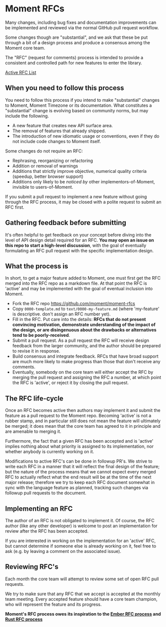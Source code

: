 # Moment RFCs

Many changes, including bug fixes and documentation improvements can be
implemented and reviewed via the normal GitHub pull request workflow.

Some changes though are "substantial", and we ask that these be put
through a bit of a design process and produce a consensus among the Moment
core team.

The "RFC" (request for comments) process is intended to provide a
consistent and controlled path for new features to enter the library.

[Active RFC List](https://github.com/moment/moment-rfcs/pulls)

## When you need to follow this process

You need to follow this process if you intend to make "substantial"
changes to Moment, Moment Timezone or its documentation. What constitutes a
"substantial" change is evolving based on community norms, but may
include the following.

   - A new feature that creates new API surface area.
   - The removal of features that already shipped.
   - The introduction of new idiomatic usage or conventions, even if they
     do not include code changes to Moment itself.

Some changes do not require an RFC:

   - Rephrasing, reorganizing or refactoring
   - Addition or removal of warnings
   - Additions that strictly improve objective, numerical quality
criteria (speedup, better browser support)
   - Additions only likely to be _noticed by_ other implementors-of-Moment,
invisible to users-of-Moment.

If you submit a pull request to implement a new feature without going
through the RFC process, it may be closed with a polite request to
submit an RFC first.

## Gathering feedback before submitting

It's often helpful to get feedback on your concept before diving into the
level of API design detail required for an RFC. **You may open an
issue on this repo to start a high-level discussion**, with the goal of
eventually formulating an RFC pull request with the specific implementation
design.

## What the process is

In short, to get a major feature added to Moment, one must first get the
RFC merged into the RFC repo as a markdown file. At that point the RFC
is 'active' and may be implemented with the goal of eventual inclusion
into Moment.

* Fork the RFC repo https://github.com/moment/moment-rfcs
* Copy `0000-template.md` to `text/0000-my-feature.md` (where
'my-feature' is descriptive. don't assign an RFC number yet).
* Fill in the RFC. Put care into the details: **RFCs that do not
present convincing motivation, demonstrate understanding of the
impact of the design, or are disingenuous about the drawbacks or
alternatives tend to be poorly-received**.
* Submit a pull request. As a pull request the RFC will receive design
feedback from the larger community, and the author should be prepared
to revise it in response.
* Build consensus and integrate feedback. RFCs that have broad support
are much more likely to make progress than those that don't receive any
comments.
* Eventually, somebody on the core team will either accept the RFC by
merging the pull request and assigning the RFC a number, at which point
the RFC is 'active', or reject it by closing the pull request.

## The RFC life-cycle

Once an RFC becomes active then authors may implement it and submit the
feature as a pull request to the Moment repo. Becoming 'active' is not a rubber
stamp, and in particular still does not mean the feature will ultimately
be merged; it does mean that the core team has agreed to it in principle
and are amenable to merging it.

Furthermore, the fact that a given RFC has been accepted and is
'active' implies nothing about what priority is assigned to its
implementation, nor whether anybody is currently working on it.

Modifications to active RFC's can be done in followup PR's. We strive
to write each RFC in a manner that it will reflect the final design of
the feature; but the nature of the process means that we cannot expect
every merged RFC to actually reflect what the end result will be at
the time of the next major release; therefore we try to keep each RFC
document somewhat in sync with the language feature as planned,
tracking such changes via followup pull requests to the document.

## Implementing an RFC

The author of an RFC is not obligated to implement it. Of course, the
RFC author (like any other developer) is welcome to post an
implementation for review after the RFC has been accepted.

If you are interested in working on the implementation for an 'active'
RFC, but cannot determine if someone else is already working on it,
feel free to ask (e.g. by leaving a comment on the associated issue).

## Reviewing RFC's

Each month the core team will attempt to review some set of open RFC
pull requests.

We try to make sure that any RFC that we accept is accepted at the
monthly team meeting. Every accepted feature should have a core team
champion, who will represent the feature and its progress.

**Moment's RFC process owes its inspiration to the [Ember RFC process] and [Rust RFC process]**

[Ember RFC process]: https://github.com/emberjs/rfcs
[Rust RFC process]: https://github.com/rust-lang/rfcs
